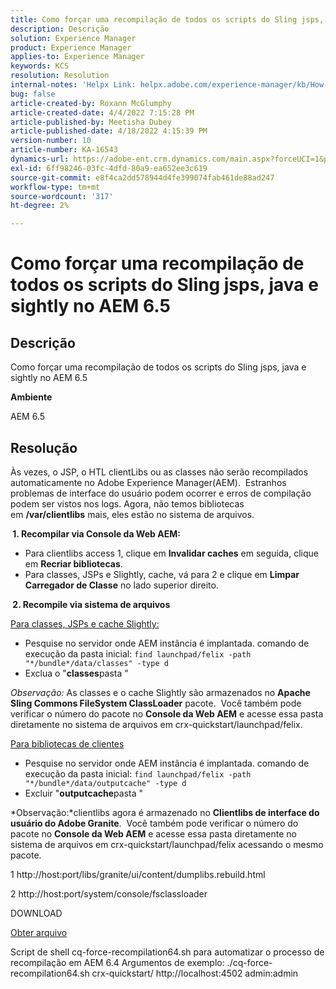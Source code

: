 ```yaml
---
title: Como forçar uma recompilação de todos os scripts do Sling jsps, java e sightly no AEM 6.5
description: Descrição
solution: Experience Manager
product: Experience Manager
applies-to: Experience Manager
keywords: KCS
resolution: Resolution
internal-notes: 'Helpx Link: helpx.adobe.com/experience-manager/kb/How-to-force-a-recompilation-of-all-Sling-scripts-jsps-java-sightly-on-AEM-6-4.html'
bug: false
article-created-by: Roxann McGlumphy
article-created-date: 4/4/2022 7:15:28 PM
article-published-by: Meetisha Dubey
article-published-date: 4/18/2022 4:15:39 PM
version-number: 10
article-number: KA-16543
dynamics-url: https://adobe-ent.crm.dynamics.com/main.aspx?forceUCI=1&pagetype=entityrecord&etn=knowledgearticle&id=954b3a93-4bb4-ec11-983f-000d3a5d0bca
exl-id: 6ff98246-03fc-4dfd-80a9-ea652ee3c619
source-git-commit: e8f4ca2dd578944d4fe399074fab461de88ad247
workflow-type: tm+mt
source-wordcount: '317'
ht-degree: 2%

---
```


# Como forçar uma recompilação de todos os scripts do Sling jsps, java e sightly no AEM 6.5

## Descrição


Como forçar uma recompilação de todos os scripts do Sling jsps, java e sightly no AEM 6.5

<b>Ambiente</b>

AEM 6.5


## Resolução


Às vezes, o JSP, o HTL clientLibs ou as classes não serão recompilados automaticamente no Adobe Experience Manager(AEM).  Estranhos problemas de interface do usuário podem ocorrer e erros de compilação podem ser vistos nos logs. Agora, não temos bibliotecas em <b>/var/clientlibs</b> mais, eles estão no sistema de arquivos.

<b> 1. Recompilar via Console da Web AEM:</b>

- Para clientlibs access 1, clique em <b>Invalidar caches</b> em seguida, clique em <b>Recriar bibliotecas</b>.
- Para classes, JSPs e Slightly, cache, vá para 2 e clique em <b>Limpar Carregador de Classe</b> no lado superior direito.


<b> 2. Recompile via sistema de arquivos</b>

<u>Para classes, JSPs e cache Slightly:</u>

- Pesquise no servidor onde AEM instância é implantada. comando de execução da pasta inicial: `find launchpad/felix -path "*/bundle*/data/classes" -type d`
- Exclua o &quot;<b>classes</b>pasta &quot;


*Observação:* As classes e o cache Slightly são armazenados no <b>Apache Sling Commons FileSystem ClassLoader</b> pacote.  Você também pode verificar o número do pacote no <b>Console da Web AEM</b> e acesse essa pasta diretamente no sistema de arquivos em crx-quickstart/launchpad/felix.



<u>Para bibliotecas de clientes</u>

- Pesquise no servidor onde AEM instância é implantada. comando de execução da pasta inicial: `find launchpad/felix -path "*/bundle*/data/outputcache" -type d `
- Excluir &quot;<b>outputcache</b>pasta &quot;


*Observação:*clientlibs agora é armazenado no <b>Clientlibs de interface do usuário do Adobe Granite</b>.  Você também pode verificar o número do pacote no <b>Console da Web AEM</b> e acesse essa pasta diretamente no sistema de arquivos em crx-quickstart/launchpad/felix acessando o mesmo pacote.



1 http://host:port/libs/granite/ui/content/dumplibs.rebuild.html

2 http://host:port/system/console/fsclassloader





DOWNLOAD

[Obter arquivo](https://helpx.adobe.com/content/dam/help/en/experience-manager/kb/How-to-force-a-recompilation-of-all-Sling-scripts-jsps-java-sightly-on-AEM-6-4/_jcr_content/main-pars/download_section/download-1/cq-force-recompilation64.zip "cq-force-recompilation64.zip")

Script de shell cq-force-recompilation64.sh para automatizar o processo de recompilação em AEM 6.4 Argumentos de exemplo: ./cq-force-recompilation64.sh crx-quickstart/ http://localhost:4502 admin:admin
